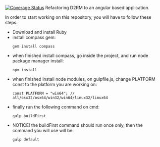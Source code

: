 [![Coverage Status](https://coveralls.io/repos/d2rm/d2rm/badge.svg?branch=dev-angular)](https://coveralls.io/r/d2rm/d2rm?branch=dev-angular)
Refactoring D2RM to an angular based application.

In order to start working on this repository, you will have to follow these steps:
- Download and install Ruby
- install compass gem:
  ```
  gem install compass
  ```
- when finished install compass, go inside the project, and run node package manager install:
  ```
  npm install
  ```
- when finished install node modules, on gulpfile.js, change PLATFORM const to the platform you are working on:
  ```
  const PLATFORM = "win64"; // all/osx32/osx64/win32/win64/linux32/linux64
  ```
- finally run the following command on cmd:
  ```
  gulp buildFirst
  ```
- NOTICE! the buildFirst command should run once only, then the command you will use will be:
  ```
  gulp default
  ```
